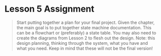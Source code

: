 # Lesson 5 Assignment
>Start putting together a plan for your final project. Given the chapter, the main goal is to put together state machine documentation. This can be a flowchart or (preferably) a state table. You may also need to create the diagrams from Lesson 2 to flesh out the design. Note: this design planning, thinking through the system, what you have and what you need. Keep in mind that these will not be the final version!